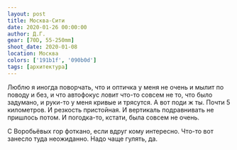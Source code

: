 ```yaml
---
layout: post
title: Москва-Сити
date: 2020-01-26 00:00:00
author: Д.Г.
gear: [70D, 55-250mm]
shoot_date: 2020-01-08
location: Москва
colors: ['191b1f', '090b0d']
tags: [архитектура]
---
```

Люблю я иногда поворчать, что и оптичка у меня не очень и мылит по поводу и без, и что автофокус ловит что-то совсем не то, что было задумано, и руки-то у меня кривые и трясутся. А вот поди ж ты. Почти 5 километров. И резкость пристойная. И вертикаль подравнивать не пришлось потом. И погодка-то, кстати, была совсем не очень.

С Воробьёвых гор фоткано, если вдруг кому интересно. Что-то вот занесло туда неожиданно. Надо чаще гулять, да.
